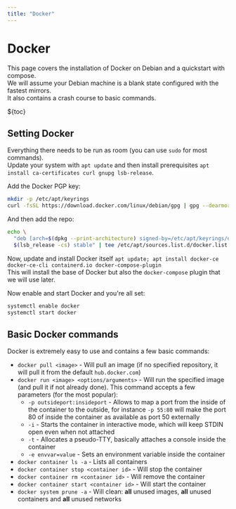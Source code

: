 ```yaml
---
title: "Docker"
---
```


# Docker

This page covers the installation of Docker on Debian and a quickstart with compose.  
We will assume your Debian machine is a blank state configured with the fastest mirrors.  
It also contains a crash course to basic commands.

${toc}

## Setting Docker

Everything there needs to be run as room (you can use `sudo` for most commands).  
Update your system with `apt update` and then install prerequisites `apt install ca-certificates curl gnupg lsb-release`.

Add the Docker PGP key:

```bash
mkdir -p /etc/apt/keyrings
curl -fsSL https://download.docker.com/linux/debian/gpg | gpg --dearmor -o /etc/apt/keyrings/docker.gpg
```

And then add the repo:

```bash
echo \
  "deb [arch=$(dpkg --print-architecture) signed-by=/etc/apt/keyrings/docker.gpg] https://download.docker.com/linux/debian \
  $(lsb_release -cs) stable" | tee /etc/apt/sources.list.d/docker.list > /dev/null
```

Now, update and install Docker itself `apt update; apt install docker-ce docker-ce-cli containerd.io docker-compose-plugin`  
This will install the base of Docker but also the `docker-compose` plugin that we will use later.

Now enable and start Docker and you're all set:

```bash
systemctl enable docker
systemctl start docker
```

## Basic Docker commands

Docker is extremely easy to use and contains a few basic commands:

- `docker pull <image>` - Will pull an image (if no specified repository, it will pull it from the default `hub.docker.com`)
- `docker run <image> <options/arguments>` - Will run the specified image (and pull it if not already done). This command accepts a few parameters (for the most popular):
  - `-p outsideport:insideport` - Allows to map a port from the inside of the container to the outside, for instance `-p 55:80` will make the port 80 of inside the container as available as port 50 externally
  - `-i` - Starts the container in interactive mode, which will keep STDIN open even when not attached
  - `-t` - Allocates a pseudo-TTY, basically attaches a console inside the container
  - `-e envvar=value` - Sets an environment variable inside the container
- `docker container ls -a` - Lists all containers
- `docker container stop <container id>` - Will stop the container
- `docker container rm <container id>` - Will remove the container
- `docker container start <container id>` - Will start the container
- `docker system prune -a` - Will clean: **all** unused images, **all** unused containers and **all** unused networks
